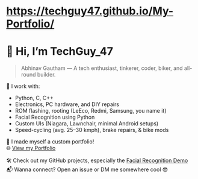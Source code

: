 #  https://techguy47.github.io/My-Portfolio/
# 👋 Hi, I’m TechGuy_47

> Abhinav Gautham — A tech enthusiast, tinkerer, coder, biker, and all-round builder.

🚀 I work with:

- Python, C, C++
- Electronics, PC hardware, and DIY repairs
- ROM flashing, rooting (LeEco, Redmi, Samsung, you name it)
- Facial Recognition using Python
- Custom UIs (Niagara, Lawnchair, minimal Android setups)
- Speed-cycling (avg. 25–30 kmph), brake repairs, & bike mods

🎯 I made myself a custom portfolio!  
🌐 [View my Portfolio]([https://techguy47.github.io/portfolio/](https://techguy47.github.io/My-Portfolio/))  

🛠 Check out my GitHub projects, especially the [Facial Recognition Demo](link-to-repo)  
📬 Wanna connect? Open an issue or DM me somewhere cool 😎

